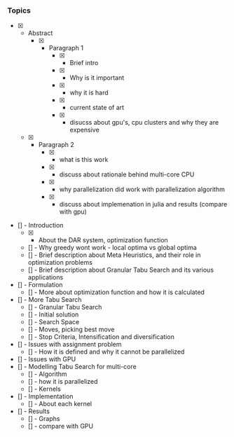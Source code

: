 ### Topics

 - [x] - Abstract
     - [x] - Paragraph 1
         - [x] - Brief intro
         - [x] - Why is it important
         - [x] - why it is hard
         - [x] - current state of art
         - [x] - disucss about gpu's, cpu clusters and why they are expensive
    - [x] - Paragraph 2
        - [x] - what is this work
        - [x] - discuss about rationale behind multi-core CPU
        - [x] - why parallelization did work with parallelization algorithm
        - [x] - discuss about implemenation in julia and results (compare with gpu)
- [] - Introduction
    - [x] - About the DAR system, optimization function
    - [] - Why greedy wont work - local optima vs global optima
    - [] - Brief description about Meta Heuristics, and their role in optimization problems
    - [] - Brief description about Granular Tabu Search and its various applications
- [] - Formulation
    - [] - More about optimization function and how it is calculated
- [] - More Tabu Search
    - [] - Granular Tabu Search
    - [] - Initial solution
    - [] - Search Space
    - [] - Moves, picking best move
    - [] - Stop Criteria, Intensification and diversification
- [] - Issues with assignment problem
    - [] - How it is defined and why it cannot be parallelized
- [] - Issues with GPU
- [] - Modelling Tabu Search for multi-core
    - [] - Algorithm
    - [] - how it is parallelized
    - [] - Kernels
- [] - Implementation
    - [] - About each kernel
- [] - Results
    - [] - Graphs
    - [] - compare with GPU
